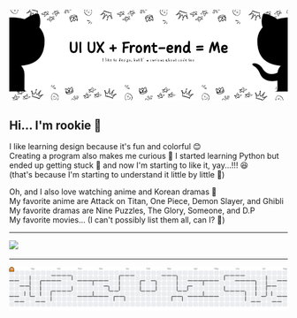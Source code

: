 ![Header](img/rookie.png)

<h2>Hi... I'm rookie 👋</h2>
<p> I like learning design because it's fun and colorful 😊 
<br>Creating a program also makes me curious 🧐 I started learning Python but ended up getting stuck 🥴 and now I'm starting to like it, yay...!!! 😆 
<br>(that's because I'm starting to understand it little by little 🥲)</p>

<p>Oh, and I also love watching anime and Korean dramas 🍿  
<br>
My favorite anime are Attack on Titan, One Piece, Demon Slayer, and Ghibli  
<br>
My favorite dramas are Nine Puzzles, The Glory, Someone, and D.P  
<br>
My favorite movies... (I can't possibly list them all, can I? 🤔)</p>


-----------
<p align="left">
  <a href="https://skillicons.dev">
    <img src="https://skillicons.dev/icons?i=html,css,js,py,git,github,tailwind,vuejs,angular,vscode,figma=" />
  </a>
</p>

-----------
<picture>
  <source media="(prefers-color-scheme: dark)" srcset="https://raw.githubusercontent.com/anjarnegara/anjarnegara/output/pacman-contribution-graph-dark.svg">
  <source media="(prefers-color-scheme: light)" srcset="https://raw.githubusercontent.com/anjarnegara/anjarnegara/output/pacman-contribution-graph.svg">
  <img alt="pacman contribution graph" src="https://raw.githubusercontent.com/anjarnegara/anjarnegara/output/pacman-contribution-graph.svg">
</picture>

###

